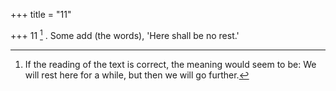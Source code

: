 +++
title = "11"

+++
11 [^3] . Some add (the words), 'Here shall be no rest.'


[^3]:  If the reading of the text is correct, the meaning would seem to be: We will rest here for a while, but then we will go further.

